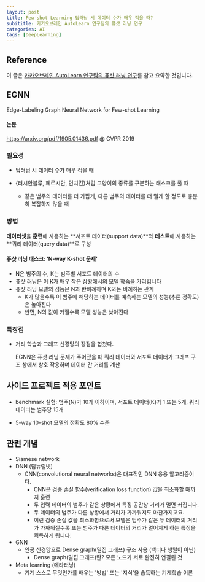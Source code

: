 ```yaml
---
layout: post
title: Few-shot Learning 딥러닝 시 데이터 수가 매우 적을 때?
subititle: 카카오브레인 AutoLearn 연구팀의 퓨샷 러닝 연구
categories: AI
tags: [DeepLearning]
---
```

## Reference

이 글은 [카카오브레인 AutoLearn 연구팀의 퓨샷 러닝 연구][1]를 참고 요약한 것입니다.

## EGNN

Edge-Labeling Graph Neural Network for Few-shot Learning

#### 논문

https://arxiv.org/pdf/1905.01436.pdf @ CVPR 2019

### 필요성

* 딥러닝 시 데이터 수가 매우 적을 때

* {러시안블루, 페르시안, 먼치킨}처럼 고양이의 종류를 구분하는 태스크를 풀 때
  * 같은 범주의 데이터를 더 가깝게, 다른 범주의 데이터를 더 멀게 할 정도로 충분히 복잡하지 않을 때

### 방법

**데이터셋**을 **훈련**에 사용하는 **서포트 데이터(support data)**와 **테스트**에 사용하는 **쿼리 데이터(query data)**로 구성

#### 퓨샷 러닝 태스크: ’**N-way K-shot 문제**'

* N은 범주의 수, K는 범주별 서포트 데이터의 수
* 퓨샷 러닝은 이 K가 매우 작은 상황에서의 모델 학습을 가리킵니다
* 퓨샷 러닝 모델의 성능은 N과 반비례하며 K와는 비례하는 관계
  * K가 많을수록 이 범주에 해당하는 데이터를 예측하는 모델의 성능(추론 정확도)은 높아진다
  * 반면, N의 값이 커질수록 모델 성능은 낮아진다

### 특장점

* 거리 학습과 그래프 신경망의 장점을 합쳤다.

  EGNN은 퓨샷 러닝 문제가 주어졌을 때 쿼리 데이터와 서포트 데이터가 그래프 구조 상에서 상호 작용하며 데이터 간 거리를 계산



## 사이드 프로젝트 적용 포인트

* benchmark 실험: 범주(N)가 10개 이하이며, 서포트 데이터(K)가 1 또는 5개, 쿼리 데이터는 범주당 15개

* 5-way 10-shot 모델의 정확도 80% 수준

## 관련 개념

* Siamese network
* DNN (딥뉴럴넷)
  * CNN(convolutional neural networks)은 대표적인 DNN 응용 알고리즘이다.
    *  CNN은 검증 손실 함수(verification loss function) 값을 최소화할 때까지 훈련
      * 두 입력 데이터의 범주가 같은 상황에서 특징 공간상 거리가 멀면 커집니다.
      * 두 데이터의 범주가 다른 상황에서 거리가 가까워져도 마찬가지고요. 
      * 이런 검증 손실 값을 최소화함으로써 모델은 범주가 같은 두 데이터의 거리가 가까워질수록 또는 범주가 다른 데이터의 거리가 멀어지게 하는 특징을 획득하게 됩니다. 
* GNN 
  * 인공 신경망으로 Dense graph(밀집 그래프) 구조 사용 (백터나 행렬이 아닌)
    * Dense graph(밀집 그래프)란? 모든 노드가 서로 완전히 연결된 것
* Meta learning (메타러닝)
  * 기계 스스로 무엇인가를 배우는 '방법' 또는 '지식'을 습득하는 기계학습 이론

[1]: https://www.kakaobrain.com/blog/106

